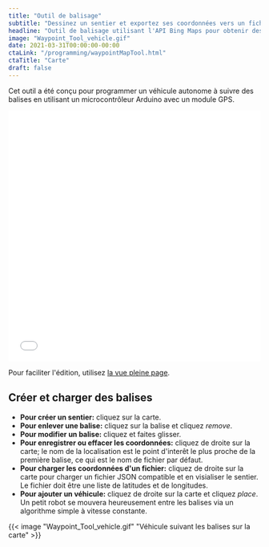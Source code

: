```yaml
---
title: "Outil de balisage"
subtitle: "Dessinez un sentier et exportez ses coordonnées vers un fichier JSON"
headline: "Outil de balisage utilisant l'API Bing Maps pour obtenir des coordonnées et créér des sentiers."
image: "Waypoint_Tool_vehicle.gif"
date: 2021-03-31T00:00:00-00:00
ctaLink: "/programming/waypointMapTool.html"
ctaTitle: "Carte"
draft: false
---
```

Cet outil a été conçu pour programmer un véhicule autonome à suivre des balises en utilisant un microcontrôleur Arduino avec un module GPS.

<iframe src="/programming/waypointMapTool.html" style="width:100%; height: 500px; border: none;"></iframe>

Pour faciliter l'édition, utilisez <a href="/programming/waypointMapTool.html">la vue pleine page</a>.

## Créer et charger des balises
* **Pour créer un sentier:** cliquez sur la carte.
* **Pour enlever une balise:** cliquez sur la balise et cliquez *remove*.
* **Pour modifier un balise:** cliquez et faites glisser.
* **Pour enregistrer ou effacer les coordonnées:** cliquez de droite sur la carte; le nom de la localisation est le point d'interêt le plus proche de la première balise, ce qui est le nom de fichier par défaut.
* **Pour charger les coordonnées d'un fichier:** cliquez de droite sur la carte pour charger un fichier JSON compatible et en visialiser le sentier. Le fichier doit être une liste de latitudes et de longitudes.
* **Pour ajouter un véhicule:** cliquez de droite sur la carte et cliquez *place*. Un petit robot se mouvera heureusement entre les balises via un algorithme simple à vitesse constante.

{{< image "Waypoint_Tool_vehicle.gif" "Véhicule suivant les balises sur la carte" >}}